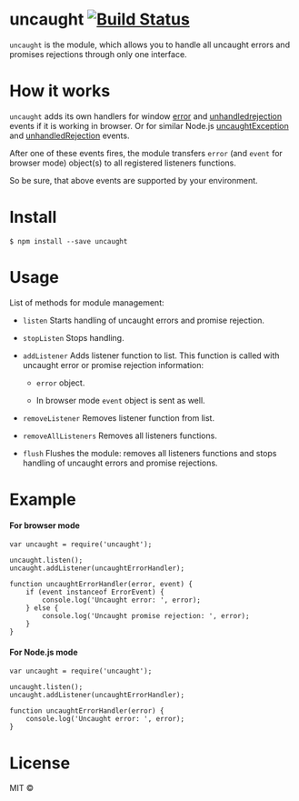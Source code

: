 # uncaught [![Build Status](https://travis-ci.org/aleksandr-oleynikov/uncaught.svg?branch=master)](https://travis-ci.org/aleksandr-oleynikov/uncaught)

`uncaught` is the module, which allows you to handle all uncaught errors and promises rejections through only one interface.

# How it works

`uncaught` adds its own handlers for window [error](https://developer.mozilla.org/en-US/docs/Web/Events/error) and [unhandledrejection](https://developer.mozilla.org/en-US/docs/Web/Events/unhandledrejection) events if it is working in browser.
Or for similar Node.js [uncaughtException](https://nodejs.org/api/process.html#process_event_uncaughtexception) and [unhandledRejection](https://nodejs.org/api/process.html#process_event_unhandledrejection) events.

After one of these events fires, the module transfers `error` (and `event` for browser mode) object(s) to all registered listeners functions.
 
So be sure, that above events are supported by your environment.
 
# Install

```
$ npm install --save uncaught
```

# Usage

List of methods for module management:

- `listen`
Starts handling of uncaught errors and promise rejection.

- `stopListen`
Stops handling.

- `addListener`
Adds listener function to list. This function is called with uncaught error or promise rejection information:

    - `error` object.

    - In browser mode `event` object is sent as well.


- `removeListener`
Removes listener function from list.

- `removeAllListeners`
Removes all listeners functions.

- `flush`
Flushes the module: removes all listeners functions and stops handling of uncaught errors and promise rejections.

# Example

#### For browser mode

```
var uncaught = require('uncaught');

uncaught.listen();
uncaught.addListener(uncaughtErrorHandler);

function uncaughtErrorHandler(error, event) {
    if (event instanceof ErrorEvent) {
        console.log('Uncaught error: ', error);
    } else {
        console.log('Uncaught promise rejection: ', error);
    }
}
```

#### For Node.js mode

```
var uncaught = require('uncaught');

uncaught.listen();
uncaught.addListener(uncaughtErrorHandler);

function uncaughtErrorHandler(error) {
    console.log('Uncaught error: ', error);
}
```

# License

MIT ©
